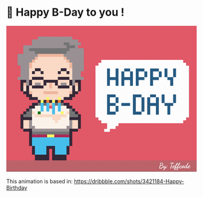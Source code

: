 # 🍰 Happy B-Day to you !

<img src="./hbd.gif" alt="hbd gif" />

This animation is based in: https://dribbble.com/shots/3421184-Happy-Birthday
